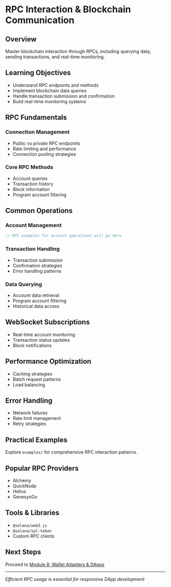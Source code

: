 # RPC Interaction & Blockchain Communication

## Overview
Master blockchain interaction through RPCs, including querying data, sending transactions, and real-time monitoring.

## Learning Objectives
- Understand RPC endpoints and methods
- Implement blockchain data queries
- Handle transaction submission and confirmation
- Build real-time monitoring systems

## RPC Fundamentals

### Connection Management
- Public vs private RPC endpoints
- Rate limiting and performance
- Connection pooling strategies

### Core RPC Methods
- Account queries
- Transaction history
- Block information
- Program account filtering

## Common Operations

### Account Management
```typescript
// RPC examples for account operations will go here
```

### Transaction Handling
- Transaction submission
- Confirmation strategies
- Error handling patterns

### Data Querying
- Account data retrieval
- Program account filtering
- Historical data access

## WebSocket Subscriptions
- Real-time account monitoring
- Transaction status updates
- Block notifications

## Performance Optimization
- Caching strategies
- Batch request patterns
- Load balancing

## Error Handling
- Network failures
- Rate limit management
- Retry strategies

## Practical Examples
Explore `examples/` for comprehensive RPC interaction patterns.

## Popular RPC Providers
- Alchemy
- QuickNode
- Helius
- GenesysGo

## Tools & Libraries
- `@solana/web3.js`
- `@solana/spl-token`
- Custom RPC clients

## Next Steps
Proceed to [Module 8: Wallet Adapters & DApps](../08-wallet-adapters-dapps/)

---
*Efficient RPC usage is essential for responsive DApp development*
